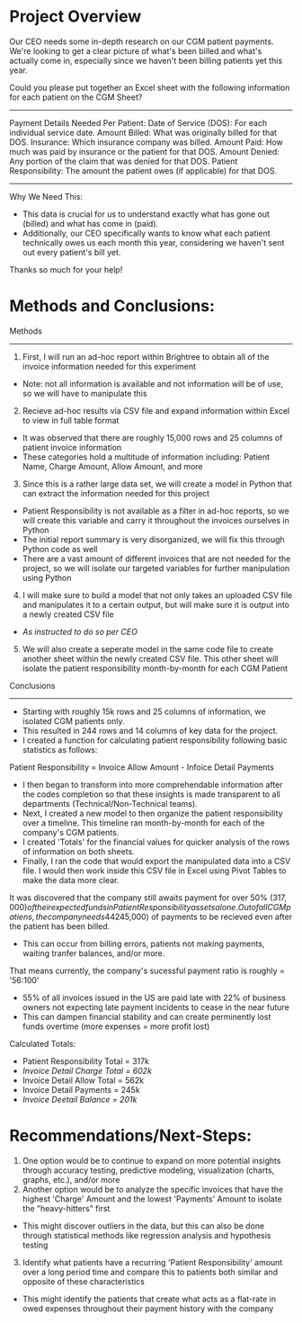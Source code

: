 # Project Overview
Our CEO needs some in-depth research on our CGM patient payments. We're looking to get a clear picture of what's been billed and what's actually come in, especially since we haven't been billing patients yet this year.

Could you please put together an Excel sheet with the following information for each patient on the CGM Sheet?
_________________________
Payment Details Needed Per Patient:
Date of Service (DOS): For each individual service date.
Amount Billed: What was originally billed for that DOS.
Insurance: Which insurance company was billed.
Amount Paid: How much was paid by insurance or the patient for that DOS.
Amount Denied: Any portion of the claim that was denied for that DOS.
Patient Responsibility: The amount the patient owes (if applicable) for that DOS.
__________________________________

Why We Need This:
- This data is crucial for us to understand exactly what has gone out (billed) and what has come in (paid).
- Additionally, our CEO specifically wants to know what each patient technically owes us each month this year, considering we haven't sent out every patient's bill yet.

Thanks so much for your help!


# Methods and Conclusions:

Methods
______________
1) First, I will run an ad-hoc report within Brightree to obtain all of the invoice information needed for this experiment
- Note: not all information is available and not information will be of use, so we will have to manipulate this
2) Recieve ad-hoc results via CSV file and expand information within Excel to view in full table format
- It was observed that there are roughly 15,000 rows and 25 columns of patient invoice information
- These categories hold a multitude of information including: Patient Name, Charge Amount, Allow Amount, and more
3) Since this is a rather large data set, we will create a model in Python that can extract the information needed for this project
- Patient Responsibility is not available as a filter in ad-hoc reports, so we will create this variable and carry it throughout the invoices ourselves in Python
- The initial report summary is very disorganized, we will fix this through Python code as well
- There are a vast amount of different invoices that are not needed for the project, so we will isolate our targeted variables for further manipulation using Python
4) I will make sure to build a model that not only takes an uploaded CSV file and manipulates it to a certain output, but will make sure it is output into a newly created CSV file
- *As instructed to do so per CEO*
5) We will also create a seperate model in the same code file to create another sheet within the newly created CSV file. This other sheet will isolate the patient responsibility month-by-month for each CGM Patient

Conclusions
_______________
- Starting with roughly 15k rows and 25 columns of information, we isolated CGM patients only.
- This resulted in 244 rows and 14 columns of key data for the project.
- I created a function for calculating patient responsibility following basic statistics as follows:

Patient Responsibility = Invoice Allow Amount - Infoice Detail Payments

- I then began to transform into more comprehendable information after the codes completion so that these insights is made transparent to all departments (Technical/Non-Technical teams).
- Next, I created a new model to then organize the patient responsibility over a timeline. This timeline ran month-by-month for each of the company's CGM patients.
- I created 'Totals' for the financial values for quicker analysis of the rows of information on both sheets.
- Finally, I ran the code that would export the manipulated data into a CSV file. I would then work inside this CSV file in Excel using Pivot Tables to make the data more clear.


It was discovered that the company still awaits payment for over 50% ($317,000) of their expected funds in Patient Responsibility assets alone.
Out of all CGM patiens, the company needs 44% ($245,000) of payments to be recieved even after the patient has been billed. 
- This can occur from billing errors, patients not making payments, waiting tranfer balances, and/or more.

That means  currently, the company's sucessful payment ratio is roughly = '56:100'

- 55% of all invoices issued in the US are paid late with 22% of business owners not expecting late payment incidents to cease in the near future
- This can dampen financial stability and can create perminently lost funds overtime (more expenses = more profit lost)


Calculated Totals:
- Patient Responsibility Total = 317k
- *Invoice Detail Charge Total = 602k*
- Invoice Detail Allow Total = 562k
- Invoice Detail Payments = 245k
- *Invoice Deetail Balance = 201k*

# Recommendations/Next-Steps:

1) One option would be to continue to expand on more potential insights through accuracy testing, predictive modeling, visualization (charts, graphs, etc.), and/or more
2) Another option would be to analyze the specific invoices that have the highest 'Charge' Amount and the lowest 'Payments' Amount to isolate the "heavy-hitters" first
- This might discover outliers in the data, but this can also be done through statistical methods like regression analysis and hypothesis testing
3) Identify what patients have a recurring 'Patient Responsibility' amount over a long period time and compare this to patients both similar and opposite of these characteristics
- This might identify the patients that create what acts as a flat-rate in owed expenses throughout their payment history with the company



